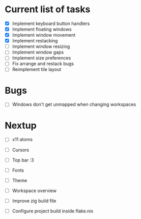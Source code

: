 # Current list of tasks
- [x] Implement keyboard button handlers
- [x] Implement floating windows
- [x] Implement window movement
- [x] Implement restacking
- [ ] Implement window resizing
- [ ] Implement window gaps
- [ ] Implement size preferences
- [ ] Fix arrange and restack bugs
- [ ] Reimplement tile layout

# Bugs
- [ ] Windows don't get unmapped when changing workspaces

# Nextup
- [ ] x11 atoms
- [ ] Cursors
- [ ] Top bar :3
- [ ] Fonts
- [ ] Theme
- [ ] Workspace overview
- [ ] Improve zig build file
- [ ] Configure project build inside flake.nix

